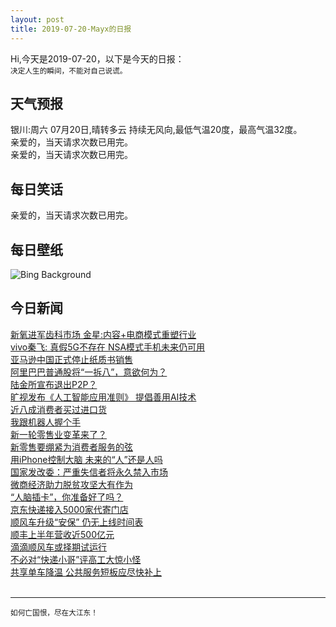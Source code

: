 ```yaml
---
layout: post
title: 2019-07-20-Mayx的日报
---
```


Hi,今天是2019-07-20，以下是今天的日报：<br><small>
决定人生的瞬间，不能对自己说谎。</small><!--more-->
## 天气预报
银川:周六 07月20日,晴转多云 持续无风向,最低气温20度，最高气温32度。<br>亲爱的，当天请求次数已用完。<br>亲爱的，当天请求次数已用完。
## 每日笑话
亲爱的，当天请求次数已用完。
## 每日壁纸
![Bing Background](https://cn.bing.com/th?id=OHR.GodsGarden_EN-US5155689734_1920x1080.jpg&rf=LaDigue_1920x1080.jpg&pid=hp "Garden of the Gods Park in Colorado Springs, Colorado (© lightphoto/iStock/Getty Images)")
## 今日新闻

[新氧进军齿科市场 金星:内容+电商模式重塑行业](http://it.people.com.cn/n1/2019/0719/c1009-31245245.html)   
[vivo秦飞: 真假5G不存在 NSA模式手机未来仍可用](http://it.people.com.cn/n1/2019/0719/c1009-31245166.html)   
[亚马逊中国正式停止纸质书销售](http://it.people.com.cn/n1/2019/0719/c1009-31243781.html)   
[阿里巴巴普通股将“一拆八”，意欲何为？](http://it.people.com.cn/n1/2019/0719/c1009-31243715.html)   
[陆金所宣布退出P2P？](http://it.people.com.cn/n1/2019/0719/c1009-31243693.html)   
[旷视发布《人工智能应用准则》 提倡善用AI技术](http://it.people.com.cn/n1/2019/0719/c1009-31243664.html)   
[近八成消费者买过进口货](http://it.people.com.cn/n1/2019/0719/c1009-31243938.html)   
[我跟机器人握个手](http://it.people.com.cn/n1/2019/0719/c1009-31243958.html)   
[新一轮零售业变革来了？](http://it.people.com.cn/n1/2019/0719/c1009-31244014.html)   
[新零售要绷紧为消费者服务的弦](http://it.people.com.cn/n1/2019/0719/c1009-31244026.html)   
[用iPhone控制大脑 未来的“人”还是人吗](http://it.people.com.cn/n1/2019/0719/c1009-31243480.html)   
[国家发改委：严重失信者将永久禁入市场](http://it.people.com.cn/n1/2019/0719/c1009-31243476.html)   
[微商经济助力脱贫攻坚大有作为](http://it.people.com.cn/n1/2019/0719/c1009-31243521.html)   
[“人脑插卡”，你准备好了吗？](http://it.people.com.cn/n1/2019/0719/c1009-31243481.html)   
[京东快递接入5000家代寄门店](http://it.people.com.cn/n1/2019/0719/c1009-31243469.html)   
[顺风车升级“安保” 仍无上线时间表](http://it.people.com.cn/n1/2019/0719/c1009-31243474.html)   
[顺丰上半年营收近500亿元](http://it.people.com.cn/n1/2019/0719/c1009-31243465.html)   
[滴滴顺风车或择期试运行](http://it.people.com.cn/n1/2019/0719/c1009-31243525.html)   
[不必对“快递小哥”评高工大惊小怪](http://it.people.com.cn/n1/2019/0719/c1009-31243534.html)   
[共享单车降温 公共服务短板应尽快补上](http://it.people.com.cn/n1/2019/0719/c1009-31243528.html)   
<br />

***

<small>如何亡国恨，尽在大江东！</small>
